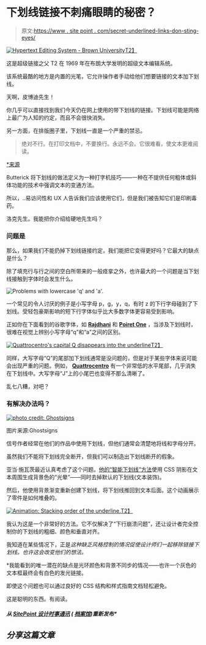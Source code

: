 # 下划线链接不刺痛眼睛的秘密？

> 原文:[https://www . site point . com/secret-underlined-links-don-sting-eyes/](https://www.sitepoint.com/secret-underlined-links-dont-sting-eyes/)

[![Hypertext Editing System - Brown University](../Images/dc7764f6fcad14b3d4bffac73017ca95.png)T2】](http://en.wikipedia.org/wiki/Hypertext_Editing_System)

这是超级链接之父 T2 在 1969 年在布朗大学发明的超级文本编辑系统。

该系统最酷的地方是内置的光笔，它允许操作者手动给他们想要链接的文本加下划线。

天啊，皮博迪先生！

你几乎可以直接找到我们今天仍在网上使用的带下划线的链接。下划线可能是网络上最广为人知的约定，而且不会很快消失。

另一方面，在排版圈子里，下划线一直是一个严重的禁忌。

> 绝对不行。在打印文档中，不要换行。永远不会。它很难看，使文本更难阅读。

[*来源](http://practicaltypography.com/underlining.html)

Butterick 将下划线的做法定义为一种打字机技巧——一种在不提供任何粗体或斜体功能的技术中强调文本的变通方法。

所以，..易访问性和 UX 人告诉我们应该使用它们，但是我们被告知它们是印刷毒药。

洛克先生。我能把你介绍给硬地先生吗？

### 问题是

那么，如果我们不能扔掉下划线链接约定，我们能把它变得更好吗？它最大的缺点是什么？

除了填充行与行之间的空白所带来的一般痉挛之外，也许最大的一个问题是当下划线接触到字体时会发生什么。

![Problems with lowercase 'q' and 'a'.](../Images/2ef090ec3255e719bd14bc121e56a927.png)

一个常见的令人讨厌的例子是小写字母 p，g，y，q，有时 z 的下行字母碰到了下划线。受轻包豪斯影响的短下行字体似乎比大多数字体更容易受到影响。

正如你在下面看到的谷歌字体，如 **[Rajdhani](http://www.google.com/fonts/specimen/Rajdhani "Google fonts: Rajdhani")** 和 **[Poiret One](http://www.google.com/fonts/specimen/Poiret+One "Google fonts: Poiret One")** ，当涉及下划线时，很难在视觉上辨别小写字母“q”和“a”之间的区别。

[![Quattrocentro's capital Q disappears into the underline](../Images/e1651ed58d6cfc6a262887961f67d504.png)T2】](https://www.google.com/fonts/specimen/Quattrocento)

同样，大写字母“Q”的尾部加下划线通常是没问题的，但是对于某些字体来说可能会出现严重的问题。例如， **[Quattrocentro](https://www.google.com/fonts/specimen/Quattrocento "Google font: Quattrocento")** 有一个非常低的水平尾部，几乎消失在下划线中。大写字母“J”上的小尾巴也变得不那么清晰了。

乱七八糟，对吧？

### 有解决办法吗？

[![photo credit: Ghostsigns](../Images/d9f0e6a8a620c52f3d7665028736a6a0.png)](https://www.flickr.com/photos/ghostsigns/14427477195/)

图片来源:Ghostsigns

信号作者经常在他们的作品中使用下划线，但他们通常会清楚地将线和字母分开。

虽然我们不能将下划线完全断开，但我们可以制造出下划线断开的假象。

亚当·施瓦茨最近认真考虑了这个问题。[他的“智能下划线”方法](https://eager.io/blog/smarter-link-underlines/)使用 CSS 阴影在文本周围生成背景色的“光晕”——同时去掉默认的下划线(文本装饰)。

然后，他使用背景渐变重新创建下划线，将下划线推回到文本后面。这个动画展示了零件是如何堆叠的。

[![Animation: Stacking order of the underline.](../Images/89a9e78f1db4752cbaaddf0b27f4d762.png)T2】](https://eager.io/blog/smarter-link-underlines/)

我认为这是一个非常好的方法。它不仅解决了“下行崩溃问题”，还让设计者完全控制你的下划线的粗细、颜色和垂直对齐。

我知道在某些情况下，正是*这种缺乏风格控制的情况促使设计师们一起移除链接下划线。也许这会改变他们的想法。*

 *我能看到的唯一潜在的缺点是光环颜色和背景不同步的情况——也许一个灰色的文本框最终会有白色的发光链接。

即使这个问题也可以通过良好的 CSS 结构和样式指南文档轻松避免。

这是聪明的东西。有阅读。

##### 从 [SitePoint 设计时事通讯](https://www.sitepoint.com/newsletter/) ( [档案馆](http://sitepointnewsletters.cmail2.com/t/ViewEmail/y/968259CA6A47DD1A))重新发布* 

## *分享这篇文章*